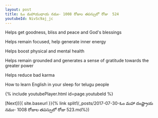 ```yaml
---
layout: post
title: ఓం మహాయుధాయ నమః- 1008 రోజుల తపస్సులో రోజు  524
youtubeId: NivSc9aj_jc
---
```

 
 
Helps get goodness, bliss and peace and God's blessings
 
Helps remain focused, help generate inner energy 
 
Helps boost physical and mental health 
 
Helps remain grounded and generates a sense of gratitude towards the greater power 
 
Helps reduce bad karma
 
How to learn English in your sleep for telugu people
 
 
 
 


{% include youtubePlayer.html id=page.youtubeId %}
 
[Next]({{ site.baseurl }}{% link split1/_posts/2017-07-30-ఓం మహా దంష్ట్రాయ నమః- 1008 రోజుల తపస్సులో రోజు  523.md%})
 
